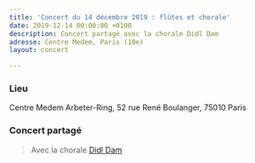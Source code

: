 ```yaml
---
title: 'Concert du 14 décembre 2019 : flûtes et chorale'
date: 2019-12-14 00:00:00 +0100
description: Concert partagé avec la chorale Didl Dam
adresse: Centre Medem, Paris (10e)
layout: concert

---
```

### Lieu

Centre Medem Arbeter-Ring, 52 rue René Boulanger, 75010 Paris

### Concert partagé

> Avec la chorale [Didl Dam](https://www.centre-medem.org/ateliers/didl-dam/ "Didl Dam")